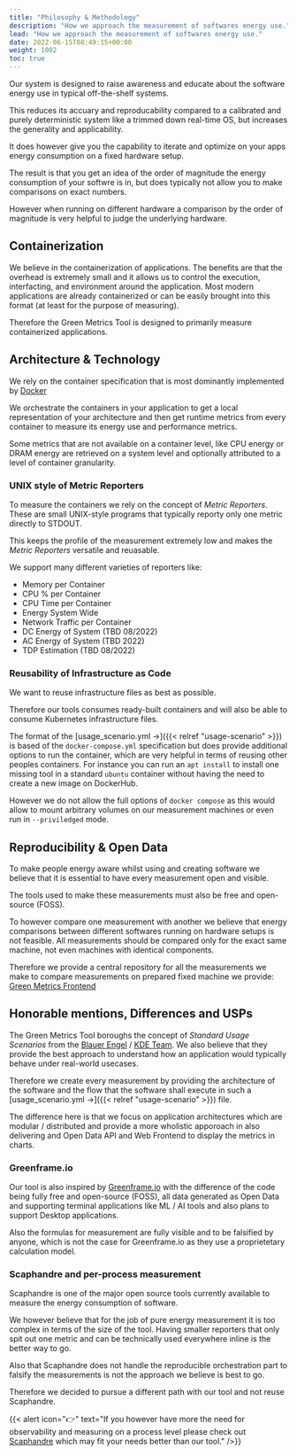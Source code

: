 ```yaml
---
title: "Philosophy & Methodology"
description: "How we approach the measurement of softwares energy use."
lead: "How we approach the measurement of softwares energy use."
date: 2022-06-15T08:49:15+00:00
weight: 1002
toc: true
---
```


Our system is designed to raise awareness and educate about the software energy use in 
typical off-the-shelf systems.

This reduces its accuary and reproducability compared to a calibrated and purely deterministic system 
like a trimmed down real-time OS, but increases the generality and applicability.

It does however give you the capability to iterate and optimize on your apps energy
consumption on a fixed hardware setup.

The result is that you get an idea of the order of magnitude the energy consumption of your softwre is in, but 
does typically not allow you to make comparisons on exact numbers.

However when running on different hardware a comparison by the order of magnitude is very helpful to judge the underlying hardware.


## Containerization

We believe in the containerization of applications. The benefits are that the overhead is extremely small and it allows us to control the execution, interfacting, and environment around the application. Most modern applications are already containerized or can be easily brought into this format (at least for the purpose of measuring).

Therefore the Green Metrics Tool is designed to primarily measure containerized applications.

## Architecture & Technology

We rely on the container specification that is most dominantly implemented by [Docker](https://www.docker.com/)

We orchestrate the containers in your application to get a local representation of your architecture
and then get runtime metrics from every container to measure its energy use and performance metrics.

Some metrics that are not available on a container level, like CPU energy or DRAM energy are
retrieved on a system level and optionally attributed to a level of container granularity.

### UNIX style of Metric Reporters

To measure the containers we rely on the concept of *Metric Reporters*.
These are small UNIX-style programs that typically reporty only one metric directly to STDOUT.

This keeps the profile of the measurement extremely low and makes the *Metric Reporters* versatile and reuasable.

We support many different varieties of reporters like:
- Memory per Container
- CPU % per Container
- CPU Time per Container
- Energy System Wide
- Network Traffic per Container
- DC Energy of System (TBD 08/2022)
- AC Energy of System (TBD 2022)
- TDP Estimation (TBD 08/2022)

### Reusability of Infrastructure as Code

We want to reuse infrastructure files as best as possible.

Therefore our tools consumes ready-built containers and will also be able to consume Kubernetes
infrastructure files.

The format of the [usage_scenario.yml →]({{< relref "usage-scenario" >}}) is based of the `docker-compose.yml` specification but does provide additional options to run the container, which are very helpful in terms of reusing other peoples containers.
For instance you can run an `apt install` to install one missing tool in a standard `ubuntu` container without having the need to create a new image on DockerHub.

However we do not allow the full options of `docker compose` as this would allow to mount arbitrary volumes on our measurement machines or even run in `--priviledged` mode.

## Reproducibility & Open Data

To make people energy aware whilst using and creating software we believe that it is essential to have
every measurement open and visible.

The tools used to make these measurements must also be free and open-source (FOSS).

To however compare one measurement with another we believe that energy comparisons between
different softwares running on hardware setups is not feasible.
All measurements should be compared only for the exact same machine, not even machines with 
identical components.

Therefore we provide a central repository for all the measurements we make to compare measurements on prepared fixed machine we provide: [Green Metrics Frontend](https://metrics.green-coding.org)

## Honorable mentions, Differences and USPs

The Green Metrics Tool boroughs the concept of *Standard Usage Scenarios* from the [Blauer Engel](https://www.blauer-engel.de/en/productworld/resources-and-energy-efficient-software-products) / [KDE Team](https://eco.kde.org).
We also believe that they provide the best approach to understand how an application
would typically behave under real-world usecases.

Therefore we create every measurement by providing the architecture of the software and the flow
that the software shall execute in such a [usage_scenario.yml →]({{< relref "usage-scenario" >}}) file.

The difference here is that we focus on application architectures which are modular / distributed
and provide a more wholistic apporoach in also delivering and Open Data API and Web Frontend to display the metrics in charts.

### Greenframe.io
Our tool is also inspired by [Greenframe.io](https://www.greenframe.io) with the difference of the code
being fully free and open-source (FOSS), all data generated as Open Data and supporting terminal applications like
ML / AI tools and also plans to support Desktop applications.

Also the formulas for measurement are fully visible and to be falsified by anyone, which is not the case for Greenframe.io as they
use a proprietetary calculation model.

### Scaphandre and per-process measurement
Scaphandre is one of the major open source tools currently available to measure the energy consumption of software.

We however believe that for the job of pure energy measurement it is too complex in terms of the size of the tool. Having smaller reporters that only spit out one metric and can be technically used everywhere inline is the better way to go.

Also that Scaphandre does not handle the reproducible orchestration part to falsify the measurements is not the approach we believe is best to go. 

Therefore we decided to pursue a different path with our tool and not reuse Scaphandre.

{{< alert icon="👉" text="If you however have more the need for observability and measuring on a process level please check out <a href='https://github.com/hubblo-org/scaphandre'>Scaphandre</a> which may fit your needs better than our tool." />}}

